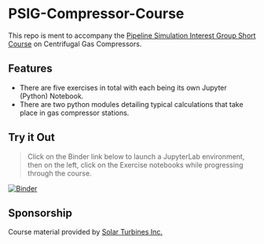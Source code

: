 PSIG-Compressor-Course
=======================
This repo is ment to accompany the <a href="https://psig.org/conference/pipeline-simulation-short-course/"> Pipeline Simulation Interest Group Short Course</a> on Centrifugal Gas Compressors.  

Features
---------
- There are five exercises in total with each being its own Jupyter (Python) Notebook.
- There are two python modules detailing typical calculations that take place in gas compressor stations.

Try it Out
-----------
> Click on the Binder link below to launch a JupyterLab environment, then on the left, click on the Exercise notebooks while progressing through the course.


[![Binder](https://mybinder.org/badge_logo.svg)](https://mybinder.org/v2/gh/Cody-at-SolarTurbines/PSIG-Compressor-Course.git/HEAD)


Sponsorship
------------
Course material provided by <a href="https://www.solarturbines.com/en_US.html">Solar Turbines Inc.</a>
